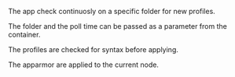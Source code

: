 The app check continuosly on a specific folder for new profiles.

The folder and the poll time can be passed as a parameter from the container.

The profiles are checked for syntax before applying.

The apparmor are applied to the current node.
